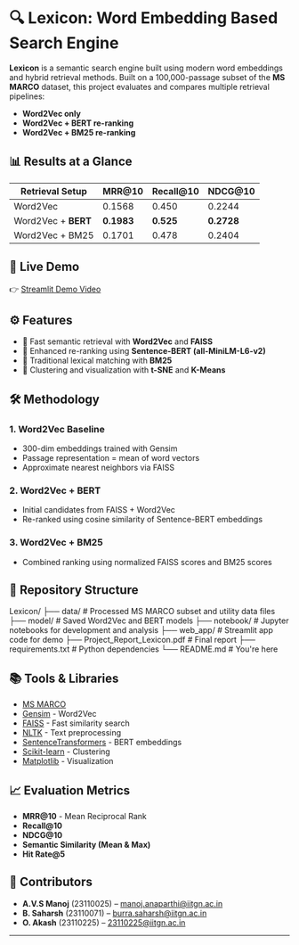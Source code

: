 # 🔍 Lexicon: Word Embedding Based Search Engine

**Lexicon** is a semantic search engine built using modern word embeddings and hybrid retrieval methods. Built on a 100,000-passage subset of the **MS MARCO** dataset, this project evaluates and compares multiple retrieval pipelines:

- **Word2Vec only**
- **Word2Vec + BERT re-ranking**
- **Word2Vec + BM25 re-ranking**

## 📊 Results at a Glance

| Retrieval Setup       | MRR@10       | Recall@10   | NDCG@10     |
|-----------------------|--------------|-------------|-------------|
| Word2Vec              | 0.1568       | 0.450       | 0.2244      |
| Word2Vec + **BERT**   | **0.1983**   | **0.525**   | **0.2728**  |
| Word2Vec + BM25       | 0.1701       | 0.478       | 0.2404      |

## 🎥 Live Demo

👉 [Streamlit Demo Video](https://iitgnacin-my.sharepoint.com/:v:/g/personal/23110071_iitgn_ac_in/Eetee1CE1HdKpPXwFzSvb84BzeRomRpsBKF4EnEJVmJzLA?e=XAthoS)

## ⚙️ Features

- 🔹 Fast semantic retrieval with **Word2Vec** and **FAISS**
- 🔹 Enhanced re-ranking using **Sentence-BERT (all-MiniLM-L6-v2)**
- 🔹 Traditional lexical matching with **BM25**
- 🔹 Clustering and visualization with **t-SNE** and **K-Means**

## 🛠 Methodology

### 1. Word2Vec Baseline
- 300-dim embeddings trained with Gensim
- Passage representation = mean of word vectors
- Approximate nearest neighbors via FAISS

### 2. Word2Vec + BERT
- Initial candidates from FAISS + Word2Vec
- Re-ranked using cosine similarity of Sentence-BERT embeddings

### 3. Word2Vec + BM25
- Combined ranking using normalized FAISS scores and BM25 scores

## 📁 Repository Structure

Lexicon/
├── data/            # Processed MS MARCO subset and utility data files
├── model/           # Saved Word2Vec and BERT models
├── notebook/        # Jupyter notebooks for development and analysis
├── web_app/        # Streamlit app code for demo
├── Project_Report_Lexicon.pdf  # Final report
├── requirements.txt # Python dependencies
└── README.md       # You're here


## 📚 Tools & Libraries

- [MS MARCO](https://huggingface.co/datasets/msmarco)
- [Gensim](https://radimrehurek.com/gensim/models/word2vec.html) - Word2Vec
- [FAISS](https://faiss.ai/) - Fast similarity search
- [NLTK](https://www.nltk.org/) - Text preprocessing
- [SentenceTransformers](https://www.sbert.net/) - BERT embeddings
- [Scikit-learn](https://scikit-learn.org/) - Clustering
- [Matplotlib](https://matplotlib.org/) - Visualization

## 📈 Evaluation Metrics

- **MRR@10** - Mean Reciprocal Rank
- **Recall@10**
- **NDCG@10**
- **Semantic Similarity (Mean & Max)**
- **Hit Rate@5**

## 👥 Contributors

- **A.V.S Manoj** (23110025) – [manoj.anaparthi@iitgn.ac.in](mailto:manoj.anaparthi@iitgn.ac.in)  
- **B. Saharsh** (23110071) – [burra.saharsh@iitgn.ac.in](mailto:burra.saharsh@iitgn.ac.in)  
- **O. Akash** (23110225) – [23110225@iitgn.ac.in](mailto:23110225@iitgn.ac.in)

---
